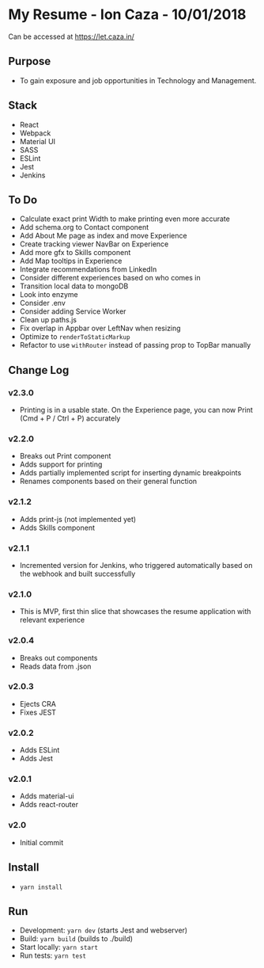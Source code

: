 # My Resume - Ion Caza - 10/01/2018

Can be accessed at <https://let.caza.in/>

## Purpose

* To gain exposure and job opportunities in Technology and Management.

## Stack

* React
* Webpack
* Material UI
* SASS
* ESLint
* Jest
* Jenkins

## To Do

* Calculate exact print Width to make printing even more accurate
* Add schema.org to Contact component
* Add About Me page as index and move Experience
* Create tracking viewer NavBar on Experience
* Add more gfx to Skills component
* Add Map tooltips in Experience
* Integrate recommendations from LinkedIn
* Consider different experiences based on who comes in
* Transition local data to mongoDB
* Look into enzyme
* Consider .env
* Consider adding Service Worker
* Clean up paths.js
* Fix overlap in Appbar over LeftNav when resizing
* Optimize to `renderToStaticMarkup`
* Refactor to use `withRouter` instead of passing prop to TopBar manually

## Change Log

### v2.3.0

* Printing is in a usable state. On the Experience page, you can now Print (Cmd + P / Ctrl + P) accurately

### v2.2.0

* Breaks out Print component
* Adds support for printing
* Adds partially implemented script for inserting dynamic breakpoints
* Renames components based on their general function

### v2.1.2

* Adds print-js (not implemented yet)
* Adds Skills component

### v2.1.1

* Incremented version for Jenkins, who triggered automatically based on the webhook and built successfully

### v2.1.0

* This is MVP, first thin slice that showcases the resume application with relevant experience

### v2.0.4

* Breaks out components
* Reads data from .json

### v2.0.3

* Ejects CRA
* Fixes JEST

### v2.0.2

* Adds ESLint
* Adds Jest

### v2.0.1

* Adds material-ui
* Adds react-router

### v2.0

* Initial commit

## Install

* `yarn install`

## Run

* Development: `yarn dev` (starts Jest and webserver)
* Build: `yarn build` (builds to ./build)
* Start locally: `yarn start`
* Run tests: `yarn test`
